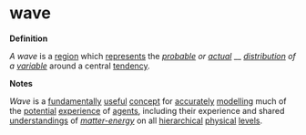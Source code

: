 # wave

**Definition**

_A wave_ is a [region](https://github.com/gcassel/Modular-Organization-Terminology/blob/master/terms/region.md) which [represents](https://github.com/gcassel/Modular-Organization-Terminology/blob/master/terms/represent.md) the [_probable_](https://github.com/gcassel/Modular-Organization-Terminology/blob/master/terms/probability.md) _or_ [_actual_](https://github.com/gcassel/Modular-Organization-Terminology/blob/master/terms/active.md) __ [_distribution_](https://github.com/gcassel/Modular-Organization-Terminology/blob/master/terms/distribute.md) _of a_ [_variable_](https://github.com/gcassel/Modular-Organization-Terminology/blob/master/terms/variable.md) around a central [tendency](https://github.com/gcassel/Modular-Organization-Terminology/blob/master/terms/tend.md).

**Notes**

_Wave_ is a [fundamentally](https://github.com/gcassel/Modular-Organization-Terminology/blob/master/terms/base.md) [useful](https://github.com/gcassel/Modular-Organization-Terminology/blob/master/terms/use.md) [concept](https://github.com/gcassel/Modular-Organization-Terminology/blob/master/terms/concept.md) for [accurately](https://github.com/gcassel/Modular-Organization-Terminology/blob/master/terms/accuracy.md) [modelling](https://github.com/gcassel/Modular-Organization-Terminology/blob/master/terms/model.md) much of the [potential](https://github.com/gcassel/Modular-Organization-Terminology/blob/master/terms/potential.md) [experience](https://github.com/gcassel/Modular-Organization-Terminology/blob/master/terms/experience.md) of [agents](https://github.com/gcassel/Modular-Organization-Terminology/blob/master/terms/agent.md), including their experience and shared [understandings](https://github.com/gcassel/Modular-Organization-Terminology/blob/master/terms/understand.md) of [_matter-energy_](https://github.com/gcassel/Modular-Organization-Terminology/blob/master/terms/matter-energy.md) on all [hierarchical](https://github.com/gcassel/Modular-Organization-Terminology/blob/master/terms/hierarchy.md) [physical](https://github.com/gcassel/Modular-Organization-Terminology/blob/master/terms/physical.md) [levels](https://github.com/gcassel/Modular-Organization-Terminology/blob/master/terms/level.md).
